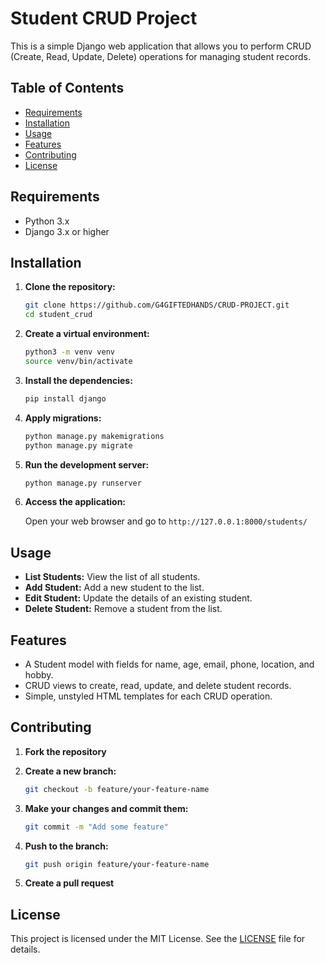 # Student CRUD Project

This is a simple Django web application that allows you to perform CRUD (Create, Read, Update, Delete) operations for managing student records.

## Table of Contents
- [Requirements](#requirements)
- [Installation](#installation)
- [Usage](#usage)
- [Features](#features)
- [Contributing](#contributing)
- [License](#license)

## Requirements

- Python 3.x
- Django 3.x or higher

## Installation

1. **Clone the repository:**

    ```bash
    git clone https://github.com/G4GIFTEDHANDS/CRUD-PROJECT.git
    cd student_crud
    ```

2. **Create a virtual environment:**

    ```bash
    python3 -m venv venv
    source venv/bin/activate
    ```

3. **Install the dependencies:**

    ```bash
    pip install django
    ```

4. **Apply migrations:**

    ```bash
    python manage.py makemigrations
    python manage.py migrate
    ```

5. **Run the development server:**

    ```bash
    python manage.py runserver
    ```

6. **Access the application:**

    Open your web browser and go to `http://127.0.0.1:8000/students/`

## Usage

- **List Students:** View the list of all students.
- **Add Student:** Add a new student to the list.
- **Edit Student:** Update the details of an existing student.
- **Delete Student:** Remove a student from the list.

## Features

- A Student model with fields for name, age, email, phone, location, and hobby.
- CRUD views to create, read, update, and delete student records.
- Simple, unstyled HTML templates for each CRUD operation.

## Contributing

1. **Fork the repository**
2. **Create a new branch:**

    ```bash
    git checkout -b feature/your-feature-name
    ```

3. **Make your changes and commit them:**

    ```bash
    git commit -m "Add some feature"
    ```

4. **Push to the branch:**

    ```bash
    git push origin feature/your-feature-name
    ```

5. **Create a pull request**

## License

This project is licensed under the MIT License. See the [LICENSE](LICENSE) file for details.

